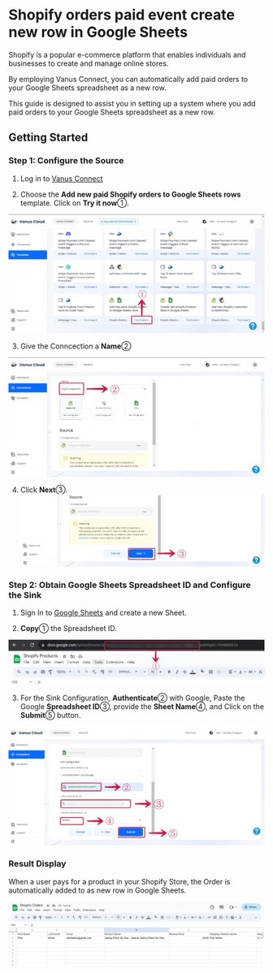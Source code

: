 # Shopify orders paid event create new row in Google Sheets

Shopify is a popular e-commerce platform that enables individuals and businesses to create and manage online stores.

By employing Vanus Connect, you can automatically add paid orders to your Google Sheets spreadsheet as a new row.

This guide is designed to assist you in setting up a system where you add paid orders to your Google Sheets spreadsheet as a new row.

## Getting Started

### Step 1: Configure the Source

1. Log in to [Vanus Connect](https://cloud.vanus.ai/) 

2. Choose the **Add new paid Shopify orders to Google Sheets rows** template. Click on **Try it now**①.

![shopify_google-sheets_1](images/shopify_google-sheets_1.webp)

3. Give the Conncection a **Name**②

![shopify_google-sheets_2](images/shopify_google-sheets_2.webp)

4. Click **Next**③.
![shopify_google-sheets_3](images/shopify_google-sheets_3.webp)



### Step 2: Obtain Google Sheets Spreadsheet ID and Configure the Sink

1. Sign In to [Google Sheets](https://docs.google.com/spreadsheets/create) and create a new Sheet.

2. **Copy**① the Spreadsheet ID.

![shopify_google-sheets_8](images/shopify_google-sheets_8.webp)

3. For the Sink Configuration, **Authenticate**② with Google, Paste the Google **Spreadsheet ID**③, provide the **Sheet Name**④, and Click on the **Submit**⑤ button.

![shopify_google-sheets_4](images/shopify_google-sheets_4.webp)


### Result Display

When a user pays for a product in your Shopify Store, the Order is automatically added to as new row in Google Sheets.

![shopify_google-sheets_6](images/shopify_google-sheets_6.webp)
